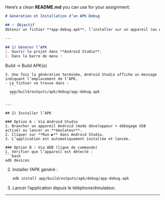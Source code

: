 Here’s a clean **README.md** you can use for your assignment:

```markdown
# Génération et Installation d’un APK Debug

## ✅ Objectif
Obtenir un fichier **app-debug.apk**, l’installer sur un appareil (ou émulateur) et vérifier que l’application fonctionne correctement.  

---

## 1) Générer l’APK
1. Ouvrir le projet dans **Android Studio**.  
2. Dans la barre de menu :  
```

Build → Build APK(s)

````
3. Une fois la génération terminée, Android Studio affiche un message indiquant l’emplacement de l’APK.  
- Le fichier se trouve dans :  
  ```
  app/build/outputs/apk/debug/app-debug.apk
  ```

---

## 2) Installer l’APK

### Option A : Via Android Studio
1. Brancher un appareil Android (mode développeur + débogage USB activé) ou lancer un **émulateur**.  
2. Cliquer sur **Run ▶** dans Android Studio.  
3. L’application est automatiquement installée et lancée.  

### Option B : Via ADB (ligne de commande)
1. Vérifier que l’appareil est détecté :  
```bash
adb devices
````

2. Installer l’APK généré :

   ```bash
   adb install app/build/outputs/apk/debug/app-debug.apk
   ```
3. Lancer l’application depuis le téléphone/émulateur.

---